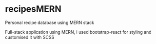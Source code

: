 # recipesMERN
Personal recipe database using MERN stack

Full-stack application using MERN, I used bootstrap-react for styling and customised it with SCSS
